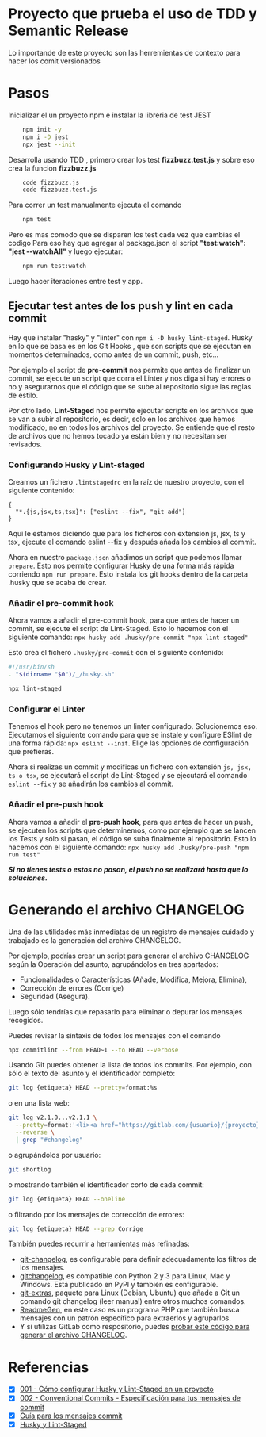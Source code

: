 # Proyecto que prueba el uso de TDD y Semantic Release

Lo importande de este proyecto son las herremientas de contexto para hacer los comit versionados

# Pasos

Inicializar el un proyecto npm e instalar la libreria de test JEST

```sh
    npm init -y
    npm i -D jest
    npx jest --init
```

Desarrolla usando TDD , primero crear los test **fizzbuzz.test.js** y sobre eso crea la funcion **fizzbuzz.js**

```sh
    code fizzbuzz.js
    code fizzbuzz.test.js
```

Para correr un test manualmente ejecuta el comando

```sh
    npm test
```

Pero es mas comodo que se disparen los test cada vez que cambias el codigo
Para eso hay que agregar al package.json el script **"test:watch": "jest --watchAll"**
y luego ejecutar:

```sh
    npm run test:watch
```

Luego hacer iteraciones entre test y app.


## Ejecutar test antes de los push y lint en cada commit

Hay que instalar "hasky" y "linter" con `npm i -D husky lint-staged`. Husky en lo que se basa es en los Git Hooks , que son scripts que se ejecutan en momentos determinados, como antes de un commit, push, etc...

Por ejemplo el script de **pre-commit** nos permite que antes de finalizar un commit, se ejecute un script que corra el Linter y nos diga si hay errores o no y asegurarnos que el código que se sube al repositorio sigue las reglas de estilo.

Por otro lado, **Lint-Staged** nos permite ejecutar scripts en los archivos que se van a subir al repositorio, es decir, solo en los archivos que hemos modificado, no en todos los archivos del proyecto. Se entiende que el resto de archivos que no hemos tocado ya están bien y no necesitan ser revisados.

### Configurando Husky y Lint-staged

Creamos un fichero `.lintstagedrc` en la raíz de nuestro proyecto, con el siguiente contenido:

```
{
  "*.{js,jsx,ts,tsx}": ["eslint --fix", "git add"]
}
```

Aqui le estamos diciendo que para los ficheros con extensión js, jsx, ts y tsx, ejecute el comando eslint --fix y después añada los cambios al commit.

Ahora en nuestro `package.json` añadimos un script que podemos llamar `prepare`. Esto nos permite configurar Husky de una forma más rápida corriendo `npm run prepare`. Esto instala los git hooks dentro de la carpeta .husky que se acaba de crear.

### Añadir el pre-commit hook

Ahora vamos a añadir el pre-commit hook, para que antes de hacer un commit, se ejecute el script de Lint-Staged. Esto lo hacemos con el siguiente comando: `npx husky add .husky/pre-commit "npx lint-staged"`

Esto crea el fichero `.husky/pre-commit` con el siguiente contenido:

```sh
#!/usr/bin/sh
. "$(dirname "$0")/_/husky.sh"

npx lint-staged
```

### Configurar el Linter


Tenemos el hook pero no tenemos un linter configurado. Solucionemos eso. Ejecutamos el siguiente comando para que se instale y configure ESlint de una forma rápida: `npx eslint --init`. Elige las opciones de configuración que prefieras.

Ahora si realizas un commit y modificas un fichero con extensión `js, jsx, ts o tsx`, se ejecutará el script de Lint-Staged y se ejecutará el comando `eslint --fix` y se añadirán los cambios al commit.

### Añadir el pre-push hook

Ahora vamos a añadir el **pre-push hook**, para que antes de hacer un push, se ejecuten los scripts que determinemos, como por ejemplo que se lancen los Tests y sólo si pasan, el código se suba finalmente al repositorio. Esto lo hacemos con el siguiente comando: `npx husky add .husky/pre-push "npm run test"`

***Si no tienes tests o estos no pasan, el push no se realizará hasta que lo soluciones.***


# Generando el archivo CHANGELOG

Una de las utilidades más inmediatas de un registro de mensajes cuidado y trabajado es la generación del archivo CHANGELOG.

Por ejemplo, podrías crear un script para generar el archivo CHANGELOG según la Operación del asunto, agrupándolos en tres apartados:
- Funcionalidades o Características (Añade, Modifica, Mejora, Elimina),
- Corrección de errores (Corrige)
-  Seguridad (Asegura).

Luego sólo tendrías que repasarlo para eliminar o depurar los mensajes recogidos.

Puedes revisar la sintaxis de todos los mensajes con el comando 

```bash 
npx commitlint --from HEAD~1 --to HEAD --verbose
```

Usando Git puedes obtener la lista de todos los commits. Por ejemplo, con sólo el texto del asunto y el identificador completo:

```bash 
git log {etiqueta} HEAD --pretty=format:%s
```
o en una lista web:

```bash 
git log v2.1.0...v2.1.1 \
  --pretty=format:'<li><a href="https://gitlab.com/{usuario}/{proyecto}/commit/%H"> ver commit • </a> %s </li>' \
  --reverse \
  | grep "#changelog"
```

o agrupándolos por usuario:
```bash 
git shortlog
```

o mostrando también el identificador corto de cada commit:
```bash
git log {etiqueta} HEAD --oneline
```

o filtrando por los mensajes de corrección de errores:
```bash
git log {etiqueta} HEAD --grep Corrige
```

También puedes recurrir a herramientas más refinadas:

- [git-changelog](https://www.npmjs.com/package/git-changelog), es configurable para definir adecuadamente los filtros de los mensajes.
- [gitchangelog](https://github.com/vaab/gitchangelog), es compatible con Python 2 y 3 para Linux, Mac y Windows. Está publicado en PyPI y también es configurable.
- [git-extras](https://github.com/tj/git-extras), paquete para Linux (Debian, Ubuntu) que añade a Git un comando git changelog (leer manual) entre otros muchos comandos.
- [ReadmeGen](https://github.com/fojuth/readmegen), en este caso es un programa PHP que también busca mensajes con un patrón específico para extraerlos y agruparlos.
- Y si utilizas GitLab como respositorio, puedes [probar este código para generar el archivo CHANGELOG](https://medium.com/@SamuelMichaud/generate-a-changelog-from-gitlabs-issue-tracker-9eced2610718).



# Referencias

- [x] [001 - Cómo configurar Husky y Lint-Staged en un proyecto](https://carlosazaustre.es/husky-lintstaged)
- [x] [002 - Conventional Commits - Especificación para tus mensajes de commit](https://carlosazaustre.es/conventional-commits)
- [x] [Guía para los mensajes commit](https://manuel.cillero.es/doc/apuntes-tic/herramientas/git/guia-mensajes-confirmacion-commit/)
- [x] [Husky y Lint-Staged](https://typicode.github.io/husky/#/)